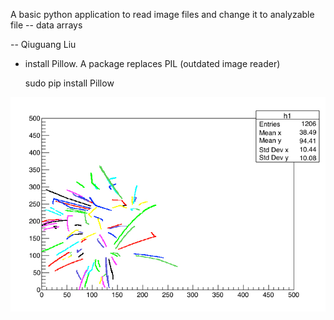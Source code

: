 A basic python application to read image files and change it to analyzable file -- data arrays

-- Qiuguang Liu

- install Pillow. A package replaces PIL (outdated image reader)

    sudo pip install Pillow



![alt text](publicpic/track2D1000.jpg)
